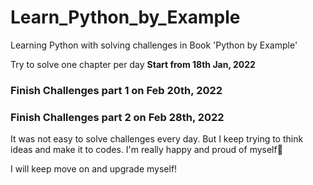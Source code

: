 # Learn_Python_by_Example
Learning Python with solving challenges in Book 'Python by Example'

Try to solve one chapter per day
__Start from 18th Jan, 2022__

### Finish Challenges part 1 on Feb 20th, 2022
### Finish Challenges part 2 on Feb 28th, 2022

It was not easy to solve challenges every day.
But I keep trying to think ideas and make it to codes.
I'm really happy and proud of myself🥰

I will keep move on and upgrade myself!

